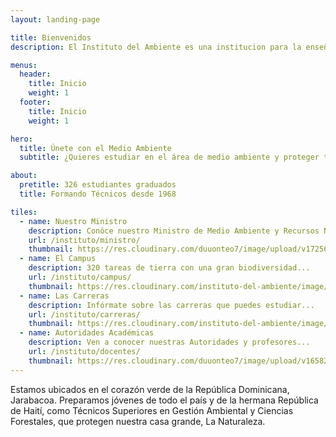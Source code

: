 ```yaml
---
layout: landing-page

title: Bienvenidos
description: El Instituto del Ambiente es una institucion para la enseñanza sobre el Medio Ambiente.

menus:
  header:
    title: Inicio
    weight: 1
  footer:
    title: Inicio
    weight: 1

hero:
  title: Únete con el Medio Ambiente
  subtitle: ¿Quieres estudiar en el área de medio ambiente y proteger tu mundo?<br>¡Empieza aquí!

about:
  pretitle: 326 estudiantes graduados
  title: Formando Técnicos desde 1968

tiles:
  - name: Nuestro Ministro
    description: Conóce nuestro Ministro de Medio Ambiente y Recursos Naturales
    url: /instituto/ministro/
    thumbnail: https://res.cloudinary.com/duuonteo7/image/upload/v1725660895/Paino-Henriquez-Ministro-824x1030_1.jpg
  - name: El Campus
    description: 320 tareas de tierra con una gran biodiversidad...
    url: /instituto/campus/
    thumbnail: https://res.cloudinary.com/instituto-del-ambiente/image/upload/pages/campus.jpg
  - name: Las Carreras
    description: Infórmate sobre las carreras que puedes estudiar...
    url: /instituto/carreras/
    thumbnail: https://res.cloudinary.com/instituto-del-ambiente/image/upload/pages/hombre-trabajando.jpg
  - name: Autoridades Académicas
    description: Ven a conocer nuestras Autoridades y profesores...
    url: /instituto/docentes/
    thumbnail: https://res.cloudinary.com/duuonteo7/image/upload/v1658234998/Nuevo%20MInistro%20Medio%20AMbiente/176378853_5361161333959045_1056867140924100199_n_1.jpg
---
```


Estamos ubicados en el corazón verde de la República Dominicana, Jarabacoa. Preparamos jóvenes de todo el país y de la hermana República de Haití, como Técnicos Superiores en Gestión Ambiental y Ciencias Forestales, que protegen nuestra casa grande, La Naturaleza.
